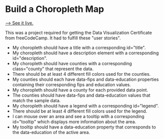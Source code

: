 # Build a Choropleth Map

[--> See it live.](https://superjoshua.github.io/fcc-choropleth/)

This was a project required for getting the Data Visualization Certificate from freeCodeCamp. It had to fulfill these "user stories".

- My choropleth should have a title with a corresponding id="title".
- My choropleth should have a description element with a corresponding id="description".
- My choropleth should have counties with a corresponding class="county" that represent the data.
- There should be at least 4 different fill colors used for the counties.
- My counties should each have data-fips and data-education properties containing their corresponding fips and education values.
- My choropleth should have a county for each provided data point.
- The counties should have data-fips and data-education values that match the sample data.
- My choropleth should have a legend with a corresponding id="legend".
- There should be at least 4 different fill colors used for the legend.
- I can mouse over an area and see a tooltip with a corresponding id="tooltip" which displays more information about the area.
- My tooltip should have a data-education property that corresponds to the data-education of the active area.
